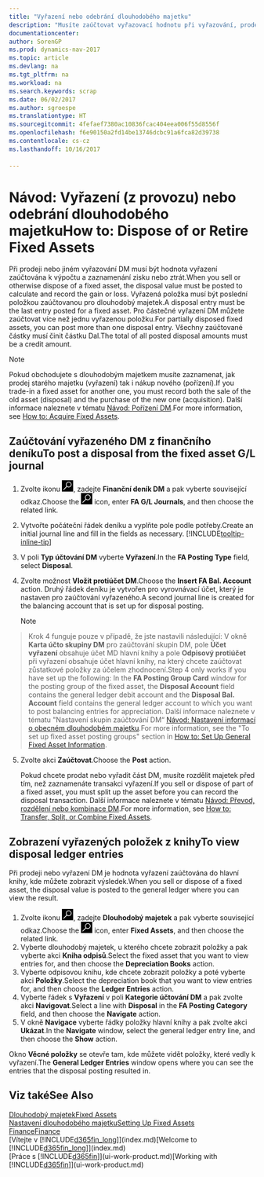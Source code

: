 ```yaml
---
title: "Vyřazení nebo odebrání dlouhodobého majetku"
description: "Musíte zaúčtovat vyřazovací hodnotu při vyřazování, prodeji nebo odebrání dlouhodobého majetku."
documentationcenter: 
author: SorenGP
ms.prod: dynamics-nav-2017
ms.topic: article
ms.devlang: na
ms.tgt_pltfrm: na
ms.workload: na
ms.search.keywords: scrap
ms.date: 06/02/2017
ms.author: sgroespe
ms.translationtype: HT
ms.sourcegitcommit: 4fefaef7380ac10836fcac404eea006f55d8556f
ms.openlocfilehash: f6e90150a2fd14be13746dcbc91a6fca82d39738
ms.contentlocale: cs-cz
ms.lasthandoff: 10/16/2017

---
```

# <a name="how-to-dispose-of-or-retire-fixed-assets"></a><span data-ttu-id="df13a-103">Návod: Vyřazení (z provozu) nebo odebrání dlouhodobého majetku</span><span class="sxs-lookup"><span data-stu-id="df13a-103">How to: Dispose of or Retire Fixed Assets</span></span>
<span data-ttu-id="df13a-104">Při prodeji nebo jiném vyřazování DM musí být hodnota vyřazení zaúčtována k výpočtu a zaznamenání zisku nebo ztrát.</span><span class="sxs-lookup"><span data-stu-id="df13a-104">When you sell or otherwise dispose of a fixed asset, the disposal value must be posted to calculate and record the gain or loss.</span></span> <span data-ttu-id="df13a-105">Vyřazená položka musí být poslední položkou zaúčtovanou pro dlouhodobý majetek.</span><span class="sxs-lookup"><span data-stu-id="df13a-105">A disposal entry must be the last entry posted for a fixed asset.</span></span> <span data-ttu-id="df13a-106">Pro částečné vyřazení DM můžete zaúčtovat více než jednu vyřazenou položku.</span><span class="sxs-lookup"><span data-stu-id="df13a-106">For partially disposed fixed assets, you can post more than one disposal entry.</span></span> <span data-ttu-id="df13a-107">Všechny zaúčtované částky musí činit částku Dal.</span><span class="sxs-lookup"><span data-stu-id="df13a-107">The total of all posted disposal amounts must be a credit amount.</span></span>  

> [!NOTE]  
>   <span data-ttu-id="df13a-108">Pokud obchodujete s dlouhodobým majetkem musíte zaznamenat, jak prodej starého majetku (vyřazení) tak i nákup nového (pořízení).</span><span class="sxs-lookup"><span data-stu-id="df13a-108">If you trade-in a fixed asset for another one, you must record both the sale of the old asset (disposal) and the purchase of the new one (acquisition).</span></span> <span data-ttu-id="df13a-109">Další informace naleznete v tématu [Návod: Pořízení DM](fa-how-acquire.md).</span><span class="sxs-lookup"><span data-stu-id="df13a-109">For more information, see [How to: Acquire Fixed Assets](fa-how-acquire.md).</span></span>  

## <a name="to-post-a-disposal-from-the-fixed-asset-gl-journal"></a><span data-ttu-id="df13a-110">Zaúčtování vyřazeného DM z finančního deníku</span><span class="sxs-lookup"><span data-stu-id="df13a-110">To post a disposal from the fixed asset G/L journal</span></span>
1. <span data-ttu-id="df13a-111">Zvolte ikonu ![Vyhledat stránku nebo sestavu](media/ui-search/search_small.png "Ikona Vyhledat stránku nebo sestavu"), zadejte **Finanční deník DM** a pak vyberte související odkaz.</span><span class="sxs-lookup"><span data-stu-id="df13a-111">Choose the ![Search for Page or Report](media/ui-search/search_small.png "Search for Page or Report icon") icon, enter **FA G/L Journals**, and then choose the related link.</span></span>  
2. <span data-ttu-id="df13a-112">Vytvořte počáteční řádek deníku a vyplňte pole podle potřeby.</span><span class="sxs-lookup"><span data-stu-id="df13a-112">Create an initial journal line and fill in the fields as necessary.</span></span> [!INCLUDE[tooltip-inline-tip](includes/tooltip-inline-tip_md.md)]  
3. <span data-ttu-id="df13a-113">V poli **Typ účtování DM** vyberte **Vyřazení**.</span><span class="sxs-lookup"><span data-stu-id="df13a-113">In the **FA Posting Type** field, select **Disposal**.</span></span>  
4. <span data-ttu-id="df13a-114">Zvolte možnost **Vložit protiúčet DM**.</span><span class="sxs-lookup"><span data-stu-id="df13a-114">Choose the **Insert FA Bal. Account** action.</span></span> <span data-ttu-id="df13a-115">Druhý řádek deníku je vytvořen pro vyrovnávací účet, který je nastaven pro zaúčtování vyřazeného.</span><span class="sxs-lookup"><span data-stu-id="df13a-115">A second journal line is created for the balancing account that is set up for disposal posting.</span></span>  

    > [!NOTE]  
>   <span data-ttu-id="df13a-116">Krok 4 funguje pouze v případě, že jste nastavili následující: V okně **Karta účto skupiny DM** pro zaúčtování skupin DM, pole **Účet vyřazení** obsahuje účet MD hlavní knihy a pole **Odpisový protiúčet** při vyřazení obsahuje účet hlavní knihy, na který chcete zaúčtovat zůstatkové položky za účelem zhodnocení.</span><span class="sxs-lookup"><span data-stu-id="df13a-116">Step 4 only works if you have set up the following: In the **FA Posting Group Card** window for the posting group of the fixed asset, the **Disposal Account** field contains the general ledger debit account and the **Disposal Bal. Account** field contains the general ledger account to which you want to post balancing entries for appreciation.</span></span> <span data-ttu-id="df13a-117">Další informace naleznete v tématu "Nastavení skupin zaúčtování DM“ [Návod: Nastavení informací o obecném dlouhodobém majetku](fa-how-setup-general.md).</span><span class="sxs-lookup"><span data-stu-id="df13a-117">For more information, see the "To set up fixed asset posting groups" section in [How to: Set Up General Fixed Asset Information](fa-how-setup-general.md).</span></span>  
5. <span data-ttu-id="df13a-118">Zvolte akci **Zaúčtovat**.</span><span class="sxs-lookup"><span data-stu-id="df13a-118">Choose the **Post** action.</span></span>  

    <span data-ttu-id="df13a-119">Pokud chcete prodat nebo vyřadit část DM, musíte rozdělit majetek před tím, než zaznamenáte transakci vyřazení.</span><span class="sxs-lookup"><span data-stu-id="df13a-119">If you sell or dispose of part of a fixed asset, you must split up the asset before you can record the disposal transaction.</span></span> <span data-ttu-id="df13a-120">Další informace naleznete v tématu [Návod: Převod, rozdělení nebo kombinace DM](fa-how-trans-split-combine.md).</span><span class="sxs-lookup"><span data-stu-id="df13a-120">For more information, see [How to: Transfer, Split, or Combine Fixed Assets](fa-how-trans-split-combine.md).</span></span>  

## <a name="to-view-disposal-ledger-entries"></a><span data-ttu-id="df13a-121">Zobrazení vyřazených položek z knihy</span><span class="sxs-lookup"><span data-stu-id="df13a-121">To view disposal ledger entries</span></span>
<span data-ttu-id="df13a-122">Při prodeji nebo vyřazení DM je hodnota vyřazení zaúčtována do hlavní knihy, kde můžete zobrazit výsledek.</span><span class="sxs-lookup"><span data-stu-id="df13a-122">When you sell or dispose of a fixed asset, the disposal value is posted to the general ledger where you can view the result.</span></span>  

1. <span data-ttu-id="df13a-123">Zvolte ikonu ![Vyhledat stránku nebo sestavu](media/ui-search/search_small.png "Ikona Vyhledat stránku nebo sestavu"), zadejte **Dlouhodobý majetek** a pak vyberte související odkaz.</span><span class="sxs-lookup"><span data-stu-id="df13a-123">Choose the ![Search for Page or Report](media/ui-search/search_small.png "Search for Page or Report icon") icon, enter **Fixed Assets**, and then choose the related link.</span></span>  
2. <span data-ttu-id="df13a-124">Vyberte dlouhodobý majetek, u kterého chcete zobrazit položky a pak vyberte akci **Kniha odpisů**.</span><span class="sxs-lookup"><span data-stu-id="df13a-124">Select the fixed asset that you want to view entries for, and then choose the **Depreciation Books** action.</span></span>  
3. <span data-ttu-id="df13a-125">Vyberte odpisovou knihu, kde chcete zobrazit položky a poté vyberte akci **Položky**.</span><span class="sxs-lookup"><span data-stu-id="df13a-125">Select the depreciation book that you want to view entries for, and then choose the **Ledger Entries** action.</span></span>  
4. <span data-ttu-id="df13a-126">Vyberte řádek s **Vyřazení** v poli **Kategorie účtování DM** a pak zvolte akci **Navigovat**.</span><span class="sxs-lookup"><span data-stu-id="df13a-126">Select a line with **Disposal** in the **FA Posting Category** field, and then choose the **Navigate** action.</span></span>  
5. <span data-ttu-id="df13a-127">V okně **Navigace** vyberte řádky položky hlavní knihy a pak zvolte akci **Ukázat**.</span><span class="sxs-lookup"><span data-stu-id="df13a-127">In the **Navigate** window, select the general ledger entry line, and then choose the **Show** action.</span></span>  

<span data-ttu-id="df13a-128">Okno **Věcné položky** se otevře tam, kde můžete vidět položky, které vedly k vyřazení.</span><span class="sxs-lookup"><span data-stu-id="df13a-128">The **General Ledger Entries** window opens where you can see the entries that the disposal posting resulted in.</span></span>  

## <a name="see-also"></a><span data-ttu-id="df13a-129">Viz také</span><span class="sxs-lookup"><span data-stu-id="df13a-129">See Also</span></span>
[<span data-ttu-id="df13a-130">Dlouhodobý majetek</span><span class="sxs-lookup"><span data-stu-id="df13a-130">Fixed Assets</span></span>](fa-manage.md)  
[<span data-ttu-id="df13a-131">Nastavení dlouhodobého majetku</span><span class="sxs-lookup"><span data-stu-id="df13a-131">Setting Up Fixed Assets</span></span>](fa-setup.md)  
[<span data-ttu-id="df13a-132">Finance</span><span class="sxs-lookup"><span data-stu-id="df13a-132">Finance</span></span>](finance.md)  
<span data-ttu-id="df13a-133">[Vítejte v [!INCLUDE[d365fin_long](includes/d365fin_long_md.md)]](index.md)</span><span class="sxs-lookup"><span data-stu-id="df13a-133">[Welcome to [!INCLUDE[d365fin_long](includes/d365fin_long_md.md)]](index.md)</span></span>  
<span data-ttu-id="df13a-134">[Práce s [!INCLUDE[d365fin](includes/d365fin_md.md)]](ui-work-product.md)</span><span class="sxs-lookup"><span data-stu-id="df13a-134">[Working with [!INCLUDE[d365fin](includes/d365fin_md.md)]](ui-work-product.md)</span></span>

